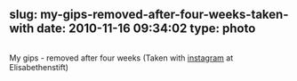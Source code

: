 slug: my-gips-removed-after-four-weeks-taken-with
date: 2010-11-16 09:34:02
type: photo
---

<a href="http://instagr.am/p/RLq-/"><img src="{{@asset.url swerner/tumblr/2010-11-16-my-gips-removed-after-four-weeks-taken-with-4e598952c0.jpeg}}" alt=""/></a>

My gips - removed after four weeks (Taken with [instagram](http://instagr.am) at Elisabethenstift)
